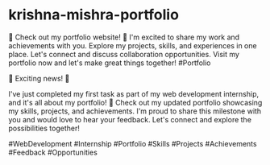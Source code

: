 # krishna-mishra-portfolio
🌟 Check out my portfolio website! 🚀  I'm excited to share my work and achievements with you. Explore my projects, skills, and experiences in one place. Let's connect and discuss collaboration opportunities. Visit my portfolio now and let's make great things together!  #Portfolio 

🎉 Exciting news! 🚀

I've just completed my first task as part of my web development internship, and it's all about my portfolio! 🌟 Check out my updated portfolio showcasing my skills, projects, and achievements. I'm proud to share this milestone with you and would love to hear your feedback. Let's connect and explore the possibilities together!

#WebDevelopment #Internship #Portfolio #Skills #Projects #Achievements #Feedback #Opportunities
